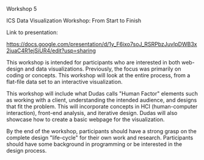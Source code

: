 Workshop 5

ICS Data Visualization Workshop: From Start to Finish

Link to presentation:

https://docs.google.com/presentation/d/1y_F6ixo7soJ_RSRPbzJuvIpDWB3x2juaC4R1ejSiUR4/edit?usp=sharing


This workshop is intended for participants who are interested in both web-design and data visualizations. Previously, the focus was primarily on coding or concepts. This workshop will look at the entire process, from a flat-file data set to an interactive visualization.

This workshop will include what Dudas calls "Human Factor" elements such as working with a client, understanding the intended audience, and designs that fit the problem. This will incorporate concepts in HCI (human-computer interaction), front-end analysis, and iterative design. Dudas will also showcase how to create a basic webpage for the visualization.

By the end of the workshop, participants should have a strong grasp on the complete design "life-cycle" for their own work and research. Participants should have some background in programming or be interested in the design process.
